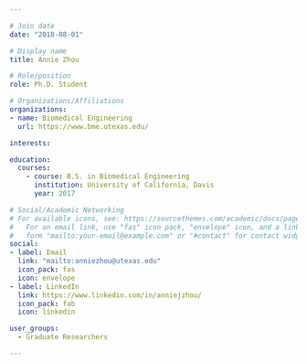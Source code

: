 ```yaml
---

# Join date
date: "2018-08-01"

# Display name
title: Annie Zhou

# Role/position
role: Ph.D. Student

# Organizations/Affiliations
organizations:
- name: Biomedical Engineering
  url: https://www.bme.utexas.edu/

interests:

education:
  courses:
    - course: B.S. in Biomedical Engineering
      institution: University of California, Davis
      year: 2017

# Social/Academic Networking
# For available icons, see: https://sourcethemes.com/academic/docs/page-builder/#icons
#   For an email link, use "fas" icon pack, "envelope" icon, and a link in the
#   form "mailto:your-email@example.com" or "#contact" for contact widget.
social:
- label: Email
  link: "mailto:anniezhou@utexas.edu"
  icon_pack: fas
  icon: envelope
- label: LinkedIn
  link: https://www.linkedin.com/in/anniejzhou/
  icon_pack: fab
  icon: linkedin

user_groups:
  - Graduate Researchers

---
```

